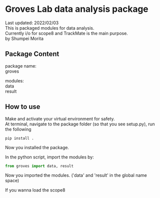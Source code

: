 # Groves Lab data analysis package

Last updated: 2022/02/03  
This is packaged modules for data analysis.  
Currently i/o for scope8 and TrackMate is the main purpose.  
by Shumpei Morita

## Package Content

package name:  
groves  

modules:  
data  
result  


## How to use

Make and activate your virtual environment for safety.  
At terminal, navigate to the package folder (so that you see setup.py), run the following
```
pip install .
```
Now you installed the package.


In the python script, import the modules by:
```python
from groves import data, result
```
Now you imported the modules. ('data' and 'result' in the global name space)


If you wanna load the scope8 